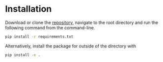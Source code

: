 # Installation

Download or clone the [repository](https://github.com/szapp/GansDataEngineering), navigate to the root directory and run the following command from the command-line.

```bash
pip install -r requirements.txt
```

Alternatively, install the package for outside of the directory with

```bash
pip install -e .
```
